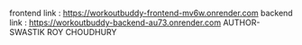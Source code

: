 frontend link : https://workoutbuddy-frontend-mv6w.onrender.com
backend link : https://workoutbuddy-backend-au73.onrender.com
AUTHOR-SWASTIK ROY CHOUDHURY
